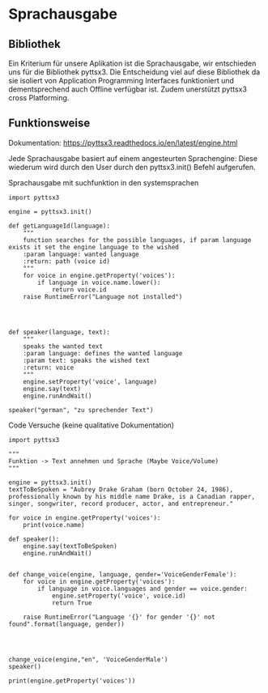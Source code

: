 # Sprachausgabe 

## Bibliothek
Ein Kriterium für unsere Aplikation ist die Sprachausgabe, wir entschieden uns für die Bibliothek pyttsx3. Die Entscheidung viel auf diese Bibliothek da sie isoliert von Application Programming Interfaces funktioniert und dementsprechend auch Offline verfügbar ist. Zudem unerstützt pyttsx3 cross Platforming. 

## Funktionsweise 
Dokumentation: https://pyttsx3.readthedocs.io/en/latest/engine.html

Jede Sprachausgabe basiert auf einem angesteurten Sprachengine: Diese wiederum wird durch den User durch den pyttsx3.init() Befehl aufgerufen.

Sprachausgabe mit suchfunktion in den systemsprachen
```
import pyttsx3

engine = pyttsx3.init()

def getLanguageId(language):
    """
    function searches for the possible languages, if param language exists it set the engine language to the wished
    :param language: wanted language
    :return: path (voice id)
    """
    for voice in engine.getProperty('voices'):
        if language in voice.name.lower():
            return voice.id
    raise RuntimeError("Language not installed")




def speaker(language, text):
    """
    speaks the wanted text
    :param language: defines the wanted language
    :param text: speaks the wished text
    :return: voice
    """
    engine.setProperty('voice', language)
    engine.say(text)
    engine.runAndWait()

speaker("german", "zu sprechender Text")
```

Code Versuche (keine qualitative Dokumentation)
```
import pyttsx3

"""
Funktion -> Text annehmen und Sprache (Maybe Voice/Volume)
"""

engine = pyttsx3.init()
textToBeSpoken = "Aubrey Drake Graham (born October 24, 1986), professionally known by his middle name Drake, is a Canadian rapper, singer, songwriter, record producer, actor, and entrepreneur."

for voice in engine.getProperty('voices'):
    print(voice.name)

def speaker():
    engine.say(textToBeSpoken)
    engine.runAndWait()


def change_voice(engine, language, gender='VoiceGenderFemale'):
    for voice in engine.getProperty('voices'):
        if language in voice.languages and gender == voice.gender:
            engine.setProperty('voice', voice.id)
            return True

    raise RuntimeError("Language '{}' for gender '{}' not found".format(language, gender))




change_voice(engine,"en", 'VoiceGenderMale')
speaker()

print(engine.getProperty('voices'))
```
